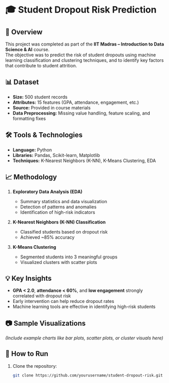 # 🎓 Student Dropout Risk Prediction

## 📌 Overview
This project was completed as part of the **IIT Madras – Introduction to Data Science & AI** course.  
The objective was to predict the risk of student dropouts using machine learning classification and clustering techniques, and to identify key factors that contribute to student attrition.

## 📊 Dataset
- **Size:** 500 student records  
- **Attributes:** 15 features (GPA, attendance, engagement, etc.)  
- **Source:** Provided in course materials  
- **Data Preprocessing:** Missing value handling, feature scaling, and formatting fixes

## 🛠 Tools & Technologies
- **Language:** Python  
- **Libraries:** Pandas, Scikit-learn, Matplotlib  
- **Techniques:** K-Nearest Neighbors (K-NN), K-Means Clustering, EDA

## 📈 Methodology
1. **Exploratory Data Analysis (EDA)**  
   - Summary statistics and data visualization  
   - Detection of patterns and anomalies  
   - Identification of high-risk indicators  

2. **K-Nearest Neighbors (K-NN) Classification**  
   - Classified students based on dropout risk  
   - Achieved ~85% accuracy  

3. **K-Means Clustering**  
   - Segmented students into 3 meaningful groups  
   - Visualized clusters with scatter plots

## 💡 Key Insights
- **GPA < 2.0**, **attendance < 60%**, and **low engagement** strongly correlated with dropout risk  
- Early intervention can help reduce dropout rates  
- Machine learning tools are effective in identifying high-risk students

## 📷 Sample Visualizations
*(Include example charts like bar plots, scatter plots, or cluster visuals here)*

## 🚀 How to Run
1. Clone the repository:
   ```bash
   git clone https://github.com/yourusername/student-dropout-risk.git
